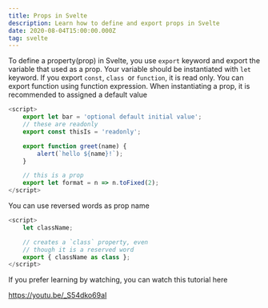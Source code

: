 ```yaml
---
title: Props in Svelte
description: Learn how to define and export props in Svelte
date: 2020-08-04T15:00:00.000Z
tag: svelte
---
```


To define a property(prop) in Svelte, you use `export` keyword and export the variable that used as a prop. Your variable should be instantiated with `let` keyword. If you export `const`, `class `or `function`, it is read only. You can export function using function expression. When instantiating a prop, it is recommended to assigned a default value

```javascript
<script>
	export let bar = 'optional default initial value';
	// these are readonly
	export const thisIs = 'readonly';

	export function greet(name) {
		alert(`hello ${name}!`);
	}

	// this is a prop
	export let format = n => n.toFixed(2);
</script>
```

You can use reversed words as prop name

```javascript
<script>
	let className;

	// creates a `class` property, even
	// though it is a reserved word
	export { className as class };
</script>
```

If you prefer learning by watching, you can watch this tutorial here

https://youtu.be/_S54dko69aI
